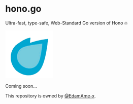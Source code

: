 # hono.go
Ultra-fast, type-safe, Web-Standard Go version of Hono 🔥

<img src="/assets/icon.png" width="150" alt="icon" />

Coming soon...

This repository is owned by [@EdamAme-x](//github.com/EdamAme-x).
